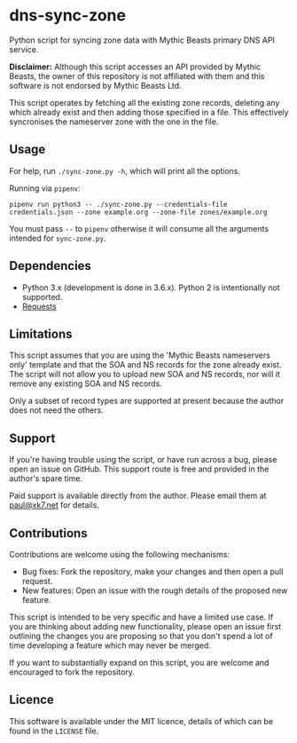 # dns-sync-zone

Python script for syncing zone data with Mythic Beasts primary DNS API service.

**Disclaimer:** Although this script accesses an API provided by Mythic Beasts,
the owner of this repository is not affiliated with them and this software is
not endorsed by Mythic Beasts Ltd.

This script operates by fetching all the existing zone records, deleting any
which already exist and then adding those specified in a file. This effectively
syncronises the nameserver zone with the one in the file.

## Usage

For help, run `./sync-zone.py -h`, which will print all the options.

Running via `pipenv`:

```
pipenv run python3 -- ./sync-zone.py --credentials-file credentials.json --zone example.org --zone-file zones/example.org
```

You must pass `--` to `pipenv` otherwise it will consume all the arguments
intended for `sync-zone.py`.

## Dependencies

 * Python 3.x (development is done in 3.6.x). Python 2 is intentionally not supported.
 * [Requests](https://requests.readthedocs.io)

## Limitations

This script assumes that you are using the 'Mythic Beasts nameservers only'
template and that the SOA and NS records for the zone already exist. The script
will not allow you to upload new SOA and NS records, nor will it remove any
existing SOA and NS records.

Only a subset of record types are supported at present because the author does
not need the others.

## Support

If you're having trouble using the script, or have run across a bug, please open
an issue on GitHub. This support route is free and provided in the author's
spare time.

Paid support is available directly from the author. Please email them at
paul@xk7.net for details.

## Contributions

Contributions are welcome using the following mechanisms:

 * Bug fixes: Fork the repository, make your changes and then open a pull request.
 * New features: Open an issue with the rough details of the proposed new feature.

This script is intended to be very specific and have a limited use case. If you
are thinking about adding new functionality, please open an issue first outlining
the changes you are proposing so that you don't spend a lot of time developing
a feature which may never be merged.

If you want to substantially expand on this script, you are welcome and
encouraged to fork the repository.

## Licence

This software is available under the MIT licence, details of which can be found
in the `LICENSE` file.
